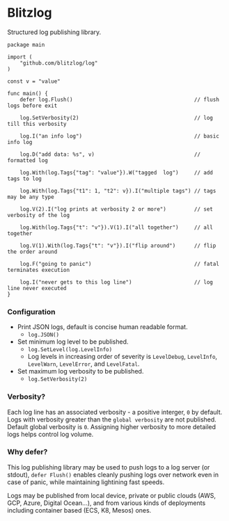 # Blitzlog

Structured log publishing library.

```
package main

import (
	"github.com/blitzlog/log"
)

const v = "value"

func main() {
    defer log.Flush()                                       // flush logs before exit

    log.SetVerbosity(2)                                     // log till this verbosity

    log.I("an info log")                                    // basic info log

    log.D("add data: %s", v)                                // formatted log

    log.With(log.Tags{"tag": "value"}).W("tagged  log")     // add tags to log

    log.With(log.Tags{"t1": 1, "t2": v}).I("multiple tags") // tags may be any type

    log.V(2).I("log prints at verbosity 2 or more")         // set verbosity of the log

    log.With(log.Tags{"t": "v"}).V(1).I("all together")     // all together

    log.V(1).With(log.Tags{"t": "v"}).I("flip around")      // flip the order around

    log.F("going to panic")                                 // fatal terminates execution

    log.I("never gets to this log line")                    // log line never executed
}
```

### Configuration

* Print JSON logs, default is concise human readable format.
	* `log.JSON()`
* Set minimum log level to be published.
	* `log.SetLevel(log.LevelInfo)`
	* Log levels in increasing order of severity is `LevelDebug`, `LevelInfo`, `LevelWarn`, `LevelError`, and `LevelFatal`.
* Set maximum log verbosity to be published.
	* `log.SetVerbosity(2)`

### Verbosity?

Each log line has an associated verbosity - a positive interger, `0` by default. Logs with verbosity greater than the `global verbosity` are not published. Default global verbosity is `0`. Assigning higher verbosity to more detailed logs helps control log volume.

### Why defer?

This log publishing library may be used to push logs to a log server (or stdout), `defer Flush()` enables cleanly pushing logs over network even in case of panic, while maintaining lightining fast speeds.

Logs may be published from local device, private or public clouds (AWS, GCP, Azure, Digital Ocean...), and from various kinds of deployments including container based (ECS, K8, Mesos) ones.
